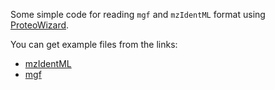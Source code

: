 Some simple code for reading `mgf` and `mzIdentML` format using [ProteoWizard](http://proteowizard.sourceforge.net/).

You can get example files from the links:
* [mzIdentML](https://www.dropbox.com/s/1i19nf6nb8ufyl3/55merge_mascot_full.mzid)
* [mgf](https://www.dropbox.com/s/f6o7b6m3izelizx/55merge.mgf)
